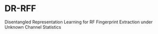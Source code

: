 # DR-RFF
Disentangled Representation Learning for RF Fingerprint Extraction under Unknown Channel Statistics
